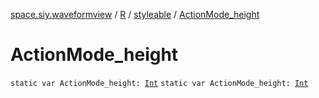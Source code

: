 [space.siy.waveformview](../../index.md) / [R](../index.md) / [styleable](index.md) / [ActionMode_height](./-action-mode_height.md)

# ActionMode_height

`static var ActionMode_height: `[`Int`](https://kotlinlang.org/api/latest/jvm/stdlib/kotlin/-int/index.html)
`static var ActionMode_height: `[`Int`](https://kotlinlang.org/api/latest/jvm/stdlib/kotlin/-int/index.html)